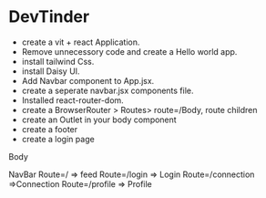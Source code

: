 # DevTinder
- create a vit + react Application.
- Remove unnecessory code and create a Hello world app.
- install tailwind Css.
- install Daisy UI.
- Add Navbar component to App.jsx.
- create a seperate navbar.jsx components file.
- Installed react-router-dom.
- create a BrowserRouter > Routes> route=/Body, route children
- create an Outlet in your body component
- create a footer
- create a login page







Body

NavBar
Route=/ => feed
Route=/login => Login
Route=/connection  =>Connection
Route=/profile  => Profile

